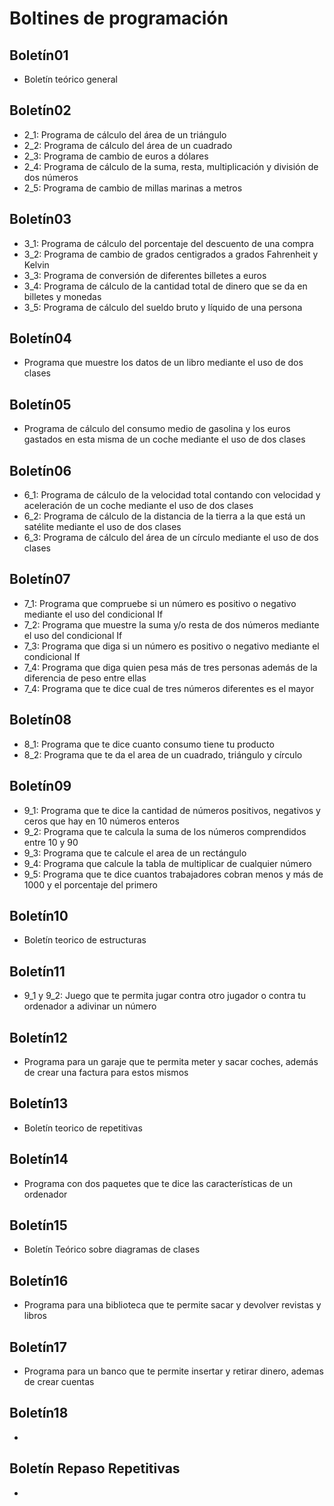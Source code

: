 # Boltines de programación

## Boletín01
- Boletín teórico general

## Boletín02
- 2_1: Programa de cálculo del área de un triángulo
- 2_2: Programa de cálculo del área de un cuadrado
- 2_3: Programa de cambio de euros a dólares
- 2_4: Programa de cálculo de la suma, resta, multiplicación y división de dos números
- 2_5: Programa de cambio de millas marinas a metros

## Boletín03
- 3_1: Programa de cálculo del porcentaje del descuento de una compra
- 3_2: Programa de cambio de grados centigrados a grados Fahrenheit y Kelvin
- 3_3: Programa de conversión de diferentes billetes a euros
- 3_4: Programa de cálculo de la cantidad total de dinero que se da en billetes y monedas
- 3_5: Programa de cálculo del sueldo bruto y líquido de una persona

## Boletín04 
- Programa que muestre los datos de un libro mediante el uso de dos clases

## Boletín05
- Programa de cálculo del consumo medio de gasolina y los euros gastados en esta misma de un coche mediante el uso de dos clases

## Boletín06
- 6_1: Programa de cálculo de la velocidad total contando con velocidad y aceleración de un coche mediante el uso de dos clases
- 6_2: Programa de cálculo de la distancia de la tierra a la que está un satélite mediante el uso de dos clases
- 6_3: Programa de cálculo del área de un círculo mediante el uso de dos clases

## Boletín07
- 7_1: Programa que compruebe si un número es positivo o negativo mediante el uso del condicional If
- 7_2: Programa que muestre la suma y/o resta de dos números mediante el uso del condicional If
- 7_3: Programa que diga si un número es positivo o negativo mediante el condicional If
- 7_4: Programa que diga quien pesa más de tres personas además de la diferencia de peso entre ellas
- 7_4: Programa que te dice cual de tres números diferentes es el mayor

## Boletín08 
- 8_1: Programa que te dice cuanto consumo tiene tu producto
- 8_2: Programa que te da el area de un cuadrado, triángulo y círculo

## Boletín09
- 9_1: Programa que te dice la cantidad de números positivos, negativos y ceros que hay en 10 números enteros
- 9_2: Programa que te calcula la suma de los números comprendidos entre 10 y 90
- 9_3: Programa que te calcule el area de un rectángulo
- 9_4: Programa que calcule la tabla de multiplicar de cualquier número
- 9_5: Programa que te dice cuantos trabajadores cobran menos y más de 1000 y el porcentaje del primero

## Boletín10
- Boletín teorico de estructuras

## Boletín11
- 9_1 y 9_2: Juego que te permita jugar contra otro jugador o contra tu ordenador a adivinar un número

## Boletín12
- Programa para un garaje que te permita meter y sacar coches, además de crear una factura para estos mismos

## Boletín13
- Boletín teorico de repetitivas

## Boletín14
- Programa con dos paquetes que te dice las características de un ordenador

## Boletín15
- Boletín Teórico sobre diagramas de clases

## Boletín16
- Programa para una biblioteca que te permite sacar y devolver revistas y libros

## Boletín17
- Programa para un banco que te permite insertar y retirar dinero, ademas de crear cuentas

## Boletín18
-

## Boletín Repaso Repetitivas
-
